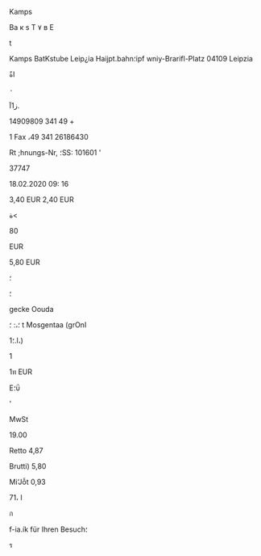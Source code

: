 Kamps

Ba к  s  T  ٧  в  E

t

Kamps  BatKstube
Leip¿ia  Haijpt.bahn؛ipf
wniy-Brarifl-Platz
04109  Leipzia

ًاة

٠

ز1آ.

14909809 341 49 +

1
Fax  ،49  341  26186430

Rt  ;hnungs-Nr,
 ؛SS:  101601
'

37747

18.02.2020  09: 16

3,40  EUR
2,40  EUR

 ة<

80

EUR

5,80  EUR

؛

؛

gecke  Oouda

 ؛،:
 ؛
t Mosgentaa  (grOnI

1ا.؛،)

1

 1ท  EUR

Ε؛ΰ

'

MwSt

19.00

Retto
4,87

Brutti)
5,80

Mi‘Jỗt
0,93

71، ا

ก

f-ia.ík  für Ihren Besuch؛

ร
